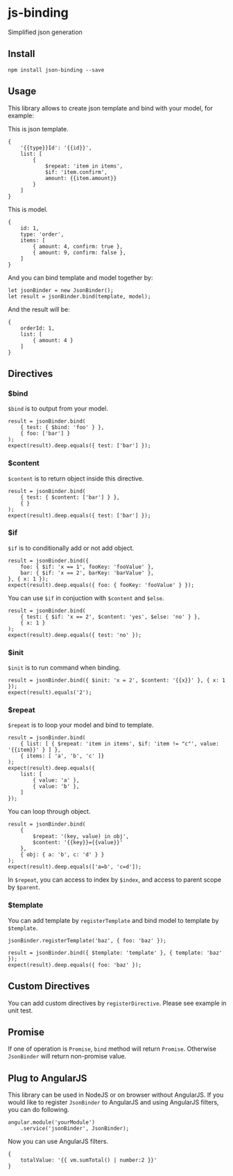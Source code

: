 # js-binding
Simplified json generation

## Install

```
npm install json-binding --save
```

## Usage

This library allows to create json template and bind with your model, for example:

This is json template.
```
{
    '{{type}}Id': '{{id}}',
    list: [
        { 
            $repeat: 'item in items', 
            $if: 'item.confirm', 
            amount: {{item.amount}} 
        }
    ]
}
```

This is model.
```
{
    id: 1,
    type: 'order',
    items: [
        { amount: 4, confirm: true },
        { amount: 9, confirm: false },
    ]
}
```

And you can bind template and model together by:
```
let jsonBinder = new JsonBinder();
let result = jsonBinder.bind(template, model);
```

And the result will be:
```
{
    orderId: 1,
    list: [
        { amount: 4 }
    ]
}
```

## Directives

### $bind

`$bind` is to output from your model.
```
result = jsonBinder.bind(
    { test: { $bind: 'foo' } }, 
    { foo: ['bar'] }
);
expect(result).deep.equals({ test: ['bar'] });
```

### $content

`$content` is to return object inside this directive.
```
result = jsonBinder.bind(
    { test: { $content: ['bar'] } }, 
    { }
);
expect(result).deep.equals({ test: ['bar'] });
```

### $if

`$if` is to conditionally add or not add object.

```
result = jsonBinder.bind({
    foo: { $if: 'x == 1', fooKey: 'fooValue' },
    bar: { $if: 'x == 2', barKey: 'barValue' },
}, { x: 1 });
expect(result).deep.equals({ foo: { fooKey: 'fooValue' } });
```

You can use `$if` in conjuction with `$content` and `$else`.

```
result = jsonBinder.bind(
    { test: { $if: 'x == 2', $content: 'yes', $else: 'no' } }, 
    { x: 1 }
);
expect(result).deep.equals({ test: 'no' });
```

### $init

`$init` is to run command when binding.

```
result = jsonBinder.bind({ $init: 'x = 2', $content: '{{x}}' }, { x: 1 });
expect(result).equals('2');
```

### $repeat

`$repeat` is to loop your model and bind to template.
```
result = jsonBinder.bind(
    { list: [ { $repeat: 'item in items', $if: 'item != "c"', value: '{{item}}' } ] }, 
    { items: [ 'a', 'b', 'c' ]}
);
expect(result).deep.equals({ 
    list: [
        { value: 'a' },
        { value: 'b' },
    ]
});
```

You can loop through object.

```
result = jsonBinder.bind(
    { 
        $repeat: '(key, value) in obj', 
        $content: '{{key}}={{value}}' 
    }, 
    { obj: { a: 'b', c: 'd' } }
);
expect(result).deep.equals(['a=b', 'c=d']);
```

In `$repeat`, you can access to index by `$index`, and access to parent scope by `$parent`.

### $template

You can add template by `registerTemplate` and bind model to template by `$template`.
```
jsonBinder.registerTemplate('baz', { foo: 'baz' });

result = jsonBinder.bind({ $template: 'template' }, { template: 'baz' });
expect(result).deep.equals({ foo: 'baz' });
```

## Custom Directives

You can add custom directives by `registerDirective`. Please see example in unit test.

## Promise

If one of operation is `Promise`, `bind` method will return `Promise`. Otherwise `JsonBinder` will return non-promise value.

## Plug to AngularJS

This library can be used in NodeJS or on browser without AngularJS. If you would like to register `JsonBinder` to AngularJS and using AngularJS filters, you can do following.

```
angular.module('yourModule')
    .service('jsonBinder', JsonBinder);
```

Now you can use AngularJS filters.

```
{
    totalValue: '{{ vm.sumTotal() | number:2 }}'
}
```